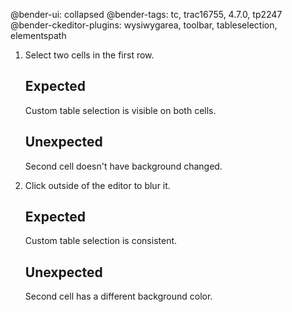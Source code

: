 @bender-ui: collapsed
@bender-tags: tc, trac16755, 4.7.0, tp2247
@bender-ckeditor-plugins: wysiwygarea, toolbar, tableselection, elementspath

1. Select two cells in the first row.

	## Expected

	Custom table selection is visible on both cells.

	## Unexpected

	Second cell doesn't have background changed.

1. Click outside of the editor to blur it.

	## Expected

	Custom table selection is consistent.

	## Unexpected

	Second cell has a different background color.
